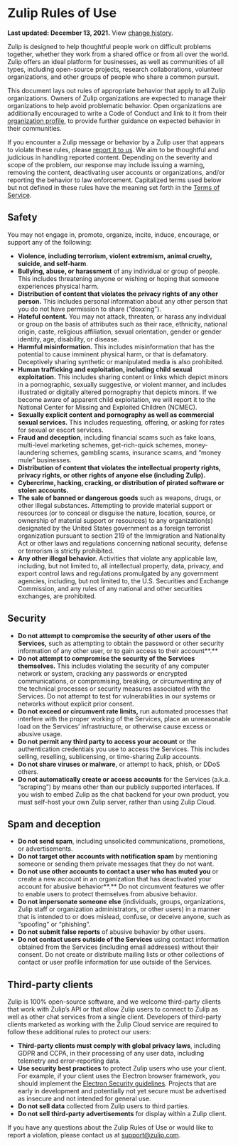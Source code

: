 # Zulip Rules of Use

**Last updated: December 13, 2021.** View [change history][changes-rules].

[changes-rules]: https://github.com/zulip/zulip/commits/main/templates/corporate/policies/rules.md

Zulip is designed to help thoughtful people work on difficult problems together,
whether they work from a shared office or from all over the world. Zulip offers
an ideal platform for businesses, as well as communities of all types, including
open-source projects, research collaborations, volunteer organizations, and
other groups of people who share a common pursuit.

This document lays out rules of appropriate behavior that apply to all Zulip
organizations. Owners of Zulip organizations are expected to manage their
organizations to help avoid problematic behavior. Open organizations are
additionally encouraged to write a Code of Conduct and link to it from their
[organization profile](/help/create-your-organization-profile), to provide
further guidance on expected behavior in their communities.

If you encounter a Zulip message or behavior by a Zulip user that appears to
violate these rules, please [report it to us](/support). We aim to be thoughtful
and judicious in handling reported content. Depending on the severity and scope
of the problem, our response may include issuing a warning, removing the
content, deactivating user accounts or organizations, and/or reporting the
behavior to law enforcement. Capitalized terms used below but not defined in
these rules have the meaning set forth in the [Terms of Service](/policies/terms).

## Safety

You may not engage in, promote, organize, incite, induce, encourage, or support
any of the following:

- **Violence, including terrorism, violent extremism, animal cruelty,
  suicide, and self-harm**.
- **Bullying, abuse, or harassment** of any individual or group of people. This
  includes threatening anyone or wishing or hoping that someone experiences
  physical harm.
- **Distribution of content that violates the privacy rights of any other
  person.** This includes personal information about any other person that you
  do not have permission to share (“doxxing”).
- **Hateful content.** You may not attack, threaten, or harass any individual or
  group on the basis of attributes such as their race, ethnicity, national
  origin, caste, religious affiliation, sexual orientation, gender or gender
  identity, age, disability, or disease.
- **Harmful misinformation.** This includes misinformation that has the
  potential to cause imminent physical harm, or that is defamatory. Deceptively
  sharing synthetic or manipulated media is also prohibited.
- **Human trafficking and exploitation, including child sexual exploitation.**
  This includes sharing content or links which depict minors in a pornographic,
  sexually suggestive, or violent manner, and includes illustrated or digitally
  altered pornography that depicts minors. If we become aware of apparent child
  exploitation, we will report it to the National Center for Missing and
  Exploited Children (NCMEC).
- **Sexually explicit content and pornography as well as commercial sexual
  services.**  This includes requesting, offering, or asking for rates for
  sexual or escort services.
- **Fraud and deception**, including financial scams such as fake loans,
  multi-level marketing schemes, get-rich-quick schemes, money-laundering
  schemes, gambling scams, insurance scams, and “money mule” businesses.
- **Distribution of content that violates the intellectual property rights,
  privacy rights, or other rights of anyone else (including Zulip).**
- **Cybercrime, hacking, cracking, or distribution of pirated software or stolen
  accounts.**
- **The sale of banned or dangerous goods** such as weapons, drugs, or other
  illegal substances. Attempting to provide material support or resources (or to
  conceal or disguise the nature, location, source, or ownership of material
  support or resources) to any organization(s) designated by the United States
  government as a foreign terrorist organization pursuant to section 219 of the
  Immigration and Nationality Act or other laws and regulations concerning
  national security, defense or terrorism is strictly prohibited.
- **Any other illegal behavior.** Activities that violate any applicable law,
  including, but not limited to, all intellectual property, data, privacy, and
  export control laws and regulations promulgated by any government agencies,
  including, but not limited to, the U.S. Securities and Exchange Commission,
  and any rules of any national and other securities exchanges, are prohibited.

## Security

- **Do not attempt to compromise the security of other users of the Services,**
  such as attempting to obtain the password or other security information of any
  other user, or to gain access to their account**.**
- **Do not attempt to compromise the security of the Services themselves.** This
  includes violating the security of any computer network or system, cracking
  any passwords or encrypted communications, or compromising, breaking, or
  circumventing any of the technical processes or security measures associated
  with the Services. Do not attempt to test for vulnerabilities in our systems
  or networks without explicit prior consent.
- **Do not exceed or circumvent rate limits,** run automated processes that
  interfere with the proper working of the Services, place an unreasonable load
  on the Services’ infrastructure, or otherwise cause excess or abusive usage.
- **Do not permit any third party to access your account** or the authentication
  credentials you use to access the Services. This includes selling, reselling,
  sublicensing, or time-sharing Zulip accounts.
- **Do not share viruses or malware**, or attempt to hack, phish, or DDoS
  others.
- **Do not automatically create or access accounts** for the Services (a.k.a.
  “scraping”) by means other than our publicly supported interfaces. If you wish
  to embed Zulip as the chat backend for your own product, you must self-host
  your own Zulip server, rather than using Zulip Cloud.

## Spam and deception

- **Do not send spam**, including unsolicited communications, promotions, or
  advertisements.
- **Do not target other accounts with notification spam** by mentioning someone
  or sending them private messages that they do not want.
- **Do not use other accounts to contact a user who has muted you** or create a
  new account in an organization that has deactivated your account for abusive
  behavior**.** Do not circumvent features we offer to enable users to protect
  themselves from abusive behavior.
- **Do not impersonate someone else** (individuals, groups, organizations, Zulip
  staff or organization administrators, or other users) in a manner that is
  intended to or does mislead, confuse, or deceive anyone, such as “spoofing” or
  “phishing”.
- **Do not submit false reports** of abusive behavior by other users.
- **Do not contact users outside of the Services** using contact information
  obtained from the Services (including email addresses) without their consent.
  Do not create or distribute mailing lists or other collections of contact or
  user profile information for use outside of the Services.

## Third-party clients

Zulip is 100% open-source software, and we welcome third-party clients that work
with Zulip’s API or that allow Zulip users to connect to Zulip as well as other
chat services from a single client. Developers of third-party clients marketed
as working with the Zulip Cloud service are required to follow these additional
rules to protect our users:

- **Third-party clients must comply with global privacy laws**, including GDPR and
  CCPA, in their processing of any user data, including telemetry and
  error-reporting data.
- **Use security best practices** to protect Zulip users who use your client. For
  example, if your client uses the Electron browser framework, you should
  implement the [Electron Security
  guidelines](https://www.electronjs.org/docs/latest/tutorial/security).
  Projects that are early in development and potentially not yet secure must be
  advertised as insecure and not intended for general use.
- **Do not sell data** collected from Zulip users to third parties.
- **Do not sell third-party advertisements** for display within a Zulip client.

If you have any questions about the Zulip Rules of Use or would like to report a
violation, please contact us at [support@zulip.com](mailto:support@zulip.com).
